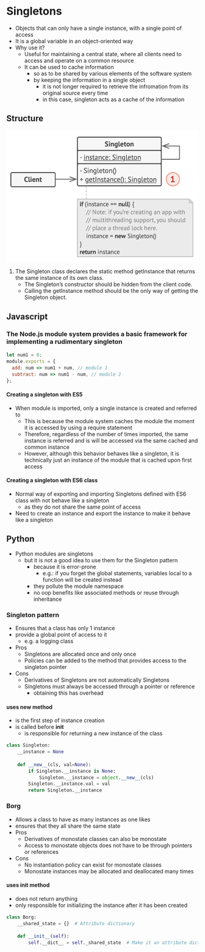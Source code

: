 # Singletons

- Objects that can only have a single instance, with a single point of access
- It is a global variable in an object-oriented way
- Why use it?
  - Useful for maintaining a central state, where all clients need to access and operate on a common resource
  - It can be used to cache information
    - so as to be shared by various elements of the software system
    - by keeping the information in a single object
      - it is not longer required to retrieve the infromation from its original source every time
      - in this case, singleton acts as a cache of the information

## Structure

![Singleton](../../images/singleton.png)

1. The Singleton class declares the static method getInstance that returns the same instance of its own class.
   - The Singleton’s constructor should be hidden from the client code.
   - Calling the getInstance method should be the only way of getting the Singleton object.

## Javascript

### The Node.js module system provides a basic framework for implementing a rudimentary singleton

```javascript
let num1 = 0;
module.exports = {
  add: num => num1 + num, // module 1
  subtract: num => num1 - num, // module 2
};
```

#### Creating a singleton with ES5

- When module is imported, only a single instance is created and referred to
  - This is because the module system caches the module the moment it is accessed by using a require statement
  - Therefore, regardless of the number of times imported, the same instance is referred and is will be accessed via the same cached and common instance
  - However, although this behavior behaves like a singleton, it is technically just an instance of the module that is cached upon first access

#### Creating a singleton with ES6 class

- Normal way of exporting and importing Singletons defined with ES6 class with not behave like a singleton
  - as they do not share the same point of access
- Need to create an instance and export the instance to make it behave like a singleton

## Python

- Python modules are singletons
  - but it is not a good idea to use them for the Singleton pattern
    - because it is error-prone
      - e.g.: if you forget the global statements, variables local to a function will be created instead
    - they pollute the module namespace
    - no oop benefits like associated methods or reuse through inheritance

### Singleton pattern

- Ensures that a class has only 1 instance
- provide a global point of access to it
  - e.g. a logging class
- Pros
  - Singletons are allocated once and only once
  - Policies can be added to the method that provides access to the singleton pointer
- Cons
  - Derivatives of Singletons are not automatically Singletons
  - Singletons must always be accessed through a pointer or reference
    - obtaining this has overhead

#### uses **new** method

- is the first step of instance creation
- is called before **init**
  - is responsible for returning a new instance of the class

```python
class Singleton:
    __instance = None

    def __new__(cls, val=None):
        if Singleton.__instance is None:
            Singleton.__instance = object.__new__(cls)
        Singleton.__instance.val = val
        return Singleton.__instance
```

### Borg

- Allows a class to have as many instances as one likes
- ensures that they all share the same state
- Pros
  - Derivatives of monostate classes can also be monostate
  - Access to monostate objects does not have to be through pointers or references
- Cons
  - No instantiation policy can exist for monostate classes
  - Monostate instances may be allocated and deallocated many times

#### uses **init** method

- does not return anything
- only responsible for initializing the instance after it has been created

```python
class Borg:
    __shared_state = {}  # Attribute dictionary

    def __init__(self):
        self.__dict__ = self._shared_state  # Make it an attribute dictionary
```
